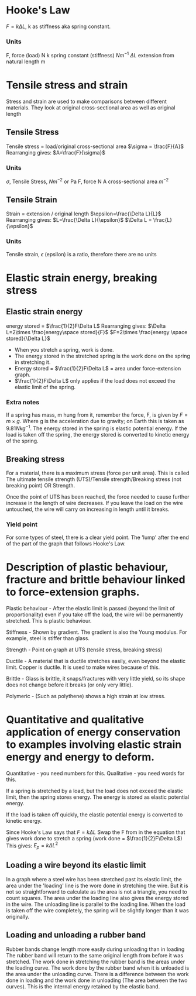 # Hooke's Law
$F=k\Delta L$, k as stiffness aka spring constant.
### Units
F, force (load) N
k spring constant (stiffness) $N m^{-1}$
$\Delta L$ extension from natural length m

# Tensile stress and strain
Stress and strain are used to make comparisons between different materials. They look at original cross-sectional area as well as original length

## Tensile Stress 
Tensile stress = load/original cross-sectional area
$\sigma = \frac{F}{A}$
Rearranging gives:
$A=\frac{F}{\sigma}$
### Units
$\sigma$, Tensile Stress, $N m^{-2}$ or Pa
F, force N
A cross-sectional area $m^{-2}$

## Tensile Strain
Strain = extension / original length
$\epsilon=\frac{\Delta L}{L}$ 
Rearranging gives:
$L=\frac{\Delta L}{\epsilon}$
$\Delta L = \frac{L}{\epsilon}$
### Units
Tensile strain, $\epsilon$ (epsilon) is a ratio, therefore there are no units

# Elastic strain energy, breaking stress
## Elastic strain energy
energy stored  = $\frac{1}{2}F\Delta L$
Rearranging gives:
$\Delta L=2\times \frac{energy\space stored}{F}$
$F=2\times \frac{energy \space stored}{\Delta L}$
- When you stretch a spring, work is done.
- The energy stored in the stretched spring is the work done on the spring in stretching it.
- Energy stored = $\frac{1}{2}F\Delta L$ = area under force-extension graph.
- $\frac{1}{2}F\Delta L$ only applies if the load does not exceed the elastic limit of the spring.
### Extra notes
If a spring has mass, m hung from it, remember the force, F, is given by $F=m\times g$. Where g is the acceleration due to gravity; on Earth this is taken as $9.81 Nkg^{-1}$.
The energy stored in the spring is elastic potential energy. If the load is taken off the spring, the energy stored is converted to kinetic energy of the spring.

## Breaking stress
For a material, there is a maximum stress (force per unit area). This is called The ultimate tensile strength (UTS)/Tensile strength/Breaking stress (not breaking point) OR Strength.

Once the point of UTS has been reached, the force needed to cause further increase in the length of wire decreases. If you leave the load on the wire untouched, the wire will carry on increasing in length until it breaks.

### Yield point
For some types of steel, there is a clear yield point. The 'lump' after the end of the part of the graph that follows Hooke's Law.

# Description of plastic behaviour, fracture and brittle behaviour linked to force-extension graphs.
Plastic behaviour - After the elastic limit is passed (beyond the limit of proportionality) even if you take off the load, the wire will be permanently stretched. This is plastic behaviour.

Stiffness - Shown by gradient. The gradient is also the Young modulus. For example, steel is stiffer than glass.

Strength - Point on graph at UTS (tensile stress, breaking stress)

Ductile - A material that is ductile stretches easily, even beyond the elastic limit. Copper is ductile. It is used to make wires because of this.

Brittle - Glass is brittle, it snaps/fractures with very little yield, so its shape does not change before it breaks (or only very little).

Polymeric - (Such as polythene) shows a high strain at low stress.

# Quantitative and qualitative application of energy conservation to examples involving elastic strain energy and energy to deform.
Quantitative - you need numbers for this.
Qualitative - you need words for this.

If a spring is stretched by a load, but the load does not exceed the elastic limit, then the spring stores energy. The energy is stored as elastic potential energy.

If the load is taken off quickly, the elastic potential energy is converted to kinetic energy.

Since Hooke's Law says that $F=k\Delta L$
Swap the F from in the equation that gives work done to stretch a spring (work done = $\frac{1}{2}F\Delta L$)
This gives:
$E_p=k\Delta L^2$
## Loading a wire beyond its elastic limit
In a graph where a steel wire has been stretched past its elastic limit, the area under the 'loading' line is the wore done in stretching the wire. But it is not so straightforward to calculate as the area is not a triangle, you need to count squares.
The area under the loading line also gives the energy stored in the wire.
The unloading line is parallel to the loading line.
When the load is taken off the wire completely, the spring will be slightly longer than it was originally.

## Loading and unloading a rubber band
Rubber bands change length more easily during unloading than in loading
The rubber band will return to the same original length from before it was stretched.
The work done in stretching the rubber band is the areas under the loading curve.
The work done by the rubber band when it is unloaded is the area under the unloading curve.
There is a difference between the work done in loading and the work done in unloading (The area between the two curves). This is the internal energy retained by the elastic band.